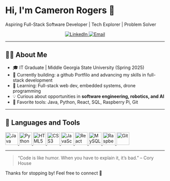 # Hi, I'm Cameron Rogers 👋  
Aspiring Full-Stack Software Developer | Tech Explorer | Problem Solver  
<p align="center">
  <a href="[https://www.linkedin.com/in/YOUR-LINKEDIN](https://www.linkedin.com/in/cameron-rogers-8463b620a/)">
    <img src="https://img.shields.io/badge/LinkedIn-blue?logo=linkedin&style=for-the-badge" alt="LinkedIn" />
  </a>
  <a href="mailto:cameron.rogers@email.com">
    <img src="https://img.shields.io/badge/Email-cameronrogers0209@gmail.com-red?style=for-the-badge" alt="Email" />
  </a>
</p>


---

## 👨‍💻 About Me

- 🎓 IT Graduate | Middle Georgia State University (Spring 2025)  
- 🚀 Currently building: a github Portfilo and advancing my skills in full-stack development 
- 🌱 Learning: Full-stack web dev, embedded systems, drone programming  
- 💡 Curious about opportunities in **software engineering, robotics, and AI**  
- 🧠 Favorite tools: Java, Python, React, SQL, Raspberry Pi, Git  

---

## 🧰 Languages and Tools

<p align="left">
  <a href="https://www.java.com" target="_blank" rel="noreferrer">
    <img src="https://cdn.jsdelivr.net/gh/devicons/devicon/icons/java/java-original.svg" alt="Java" width="40" height="40"/>
  </a>
  <a href="https://www.python.org" target="_blank" rel="noreferrer">
    <img src="https://cdn.jsdelivr.net/gh/devicons/devicon/icons/python/python-original.svg" alt="Python" width="40" height="40"/>
  </a>
  <a href="https://developer.mozilla.org/en-US/docs/Web/HTML" target="blank" rel="noreferrer">
    <img src="https://cdn.jsdelivr.net/gh/devicons/devicon/icons/html5/html5-original.svg" alt="HTML5" width="40" height="40"/>
  </a>
  <a href="https://developer.mozilla.org/en-US/docs/Web/CSS" target="blank" rel="noreferrer">
    <img src="https://cdn.jsdelivr.net/gh/devicons/devicon/icons/css3/css3-original.svg" alt="CSS3" width="40" height="40"/>
  </a>
  <a href="https://developer.mozilla.org/en-US/docs/Web/JavaScript" target="blank" rel="noreferrer">
    <img src="https://cdn.jsdelivr.net/gh/devicons/devicon/icons/javascript/javascript-original.svg" alt="JavaScript" width="40" height="40"/>
  </a>
  <a href="https://reactjs.org/" target="blank" rel="noreferrer">
    <img src="https://cdn.jsdelivr.net/gh/devicons/devicon/icons/react/react-original.svg" alt="React" width="40" height="40"/>
  </a>
  <a href="https://www.mysql.com/" target="blank" rel="noreferrer">
    <img src="https://cdn.jsdelivr.net/gh/devicons/devicon/icons/mysql/mysql-original.svg" alt="MySQL" width="40" height="40"/>
  </a>
  <a href="https://www.raspberrypi.com/" target="blank" rel="noreferrer">
    <img src="https://upload.wikimedia.org/wikipedia/en/c/cb/Raspberry_Pi_Logo.svg" alt="Raspberry Pi" width="40" height="40"/>
  </a>
  <a href="https://git-scm.com/" target="blank" rel="noreferrer">
    <img src="https://cdn.jsdelivr.net/gh/devicons/devicon/icons/git/git-original.svg" alt="Git" width="40" height="40"/>
  </a>
</p>


---

> “Code is like humor. When you have to explain it, it’s bad.” – Cory House

Thanks for stopping by! Feel free to connect 🚀
